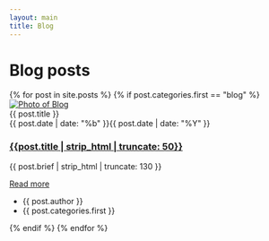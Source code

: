 ```yaml
---
layout: main
title: Blog
---
```



<div class="text-center main-header">
    <h1 class="display-20 display-md-18 display-lg-16">
        Blog posts
    </h1>
</div>
<section>
    <div class="row">
        {% for post in site.posts %}
        {% if post.categories.first == "blog" %}
        <div class="col-lg-4 col-md-6 mb-2-6">
            <article class="card card-style2">
                <div class="card-img">
                    <div class="fill hoverwrap">
                        <a class="image-wrapper image-zoom cboxElement" href="{{post.url}}">
                            <img src="{{post.img}}" class="rounded-top" alt="Photo of Blog">
                        </a>
                        <div class="hovercap">{{ post.title }}</div>
                    </div>
                    <div class="date"><span>{{ post.date | date: "%b" }}</span>{{ post.date | date: "%Y" }}</div>
                </div>
                <div class="card-body">
                    <h3 class="h4"><a href="{{post.url}}" title="{{ post.title }}">{{post.title | strip_html | truncate: 50}}</a></h3>
                    <p class="display-30">{{ post.brief | strip_html | truncate: 130 }}</p>
                    <a href="{{post.url}}" class="btn"><i class="fa fa-angle-double-right"></i> Read more</a>
                </div>
                <div class="card-footer">
                    <ul>
                        <li><i class="fa fa-user-circle-o"></i> {{ post.author }}</li>
                        <li><i class="fa fa-tags"></i> <span class="category"> {{ post.categories.first }} </span> </li>
                    </ul>
                </div>
            </article>
        </div>
        {% endif %}
        {% endfor %}
    </div>
</section>